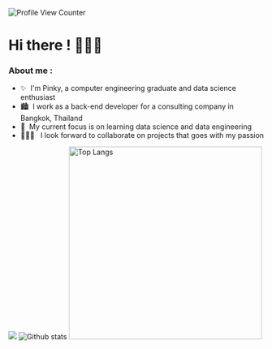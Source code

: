 ![Profile View Counter](https://komarev.com/ghpvc/?username=ppkgtmm&style=flat)

# Hi there ! 🙋🏻‍♀️

### About me :
- ✨ &nbsp;I'm Pinky, a computer engineering graduate and data science enthusiast
- 🏙️ &nbsp;I work as a back-end developer for a consulting company in Bangkok, Thailand 
- :seedling: &nbsp;My current focus is on learning data science and data engineering <br />
- 👩🏻‍💻 &nbsp;&nbsp;I look forward to collaborate on projects that goes with my passion <br />

<img src="https://github-readme-streak-stats.herokuapp.com?user=ppkgtmm&theme=holi-theme&date_format=M%20j%5B%2C%20Y%5D&background=0d1117&border=ffffff00"/>
<img src="https://github-readme-stats.vercel.app/api?username=ppkgtmm&show_icons=true&theme=github_dark" alt="Github stats"/>
<img width="380" src="https://github-readme-stats.vercel.app/api/top-langs/?username=ppkgtmm&theme=github_dark&layout=compact" alt="Top Langs"/>
